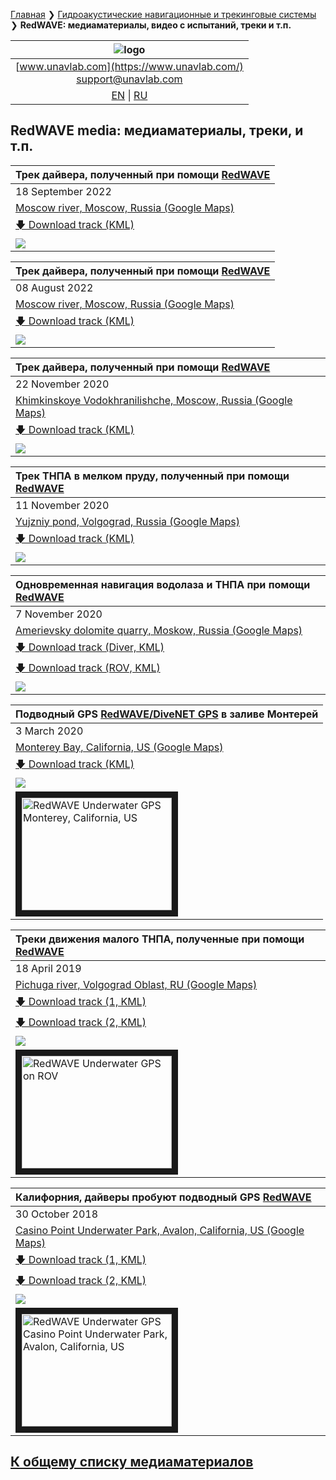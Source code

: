 [Главная](/README_RU) ❯ [Гидроакустические навигационные и трекинговые системы](/navigation_and_tracking_systems_ru) ❯ **RedWAVE: медиаматериалы, видео с испытаний, треки и т.п.**

| ![logo](/documentation/sm_logo.png) |
| :---: |
| [www.unavlab.com](https://www.unavlab.com/) <br/> [support@unavlab.com](mailto:support@unavlab.com) |
| [EN](\documentation\EN\RedWAVE\media) \| [RU](\documentation\RU\RedWAVE\media) |

## RedWAVE media: медиаматериалы, треки, и т.п.

| Трек дайвера, полученный при помощи [RedWAVE](/documentation/EN/RedWAVE/RedWAVE_DataBrief_en.md) |
| :--- |
| 18 September 2022 |
| [Moscow river, Moscow, Russia (Google Maps)](https://goo.gl/maps/zJtaqhawt4GzD3Em8) |
| [🡇 Download track (KML)](/documentation/UGPSHub_Tracks_09-29-24.kml) |
| ![](/documentation/UGPSHub_Tracks_09-29-24.jpg) |

| Трек дайвера, полученный при помощи [RedWAVE](/documentation/EN/RedWAVE/RedWAVE_DataBrief_en.md) |
| :--- |
| 08 August 2022 |
| [Moscow river, Moscow, Russia (Google Maps)](https://goo.gl/maps/zJtaqhawt4GzD3Em8) |
| [🡇 Download track (KML)](/documentation/UGPSHub_Tracks_23-32-48.kml) |
| ![](/documentation/UGPSHub_Tracks_23-32-48.jpg) |

| Трек дайвера, полученный при помощи [RedWAVE](/documentation/EN/RedWAVE/RedWAVE_DataBrief_en.md) |
| :--- |
| 22 November 2020 |
| [Khimkinskoye Vodokhranilishche, Moscow, Russia (Google Maps)](https://goo.gl/maps/T3ipWGqQJ65j9p5w7) |
| [🡇 Download track (KML)](/documentation/rednode_track_22-10-2020-13-39-24.kml) |
| ![](/documentation/rednode_track_22-10-2020-13-39-24.jpg) |

| Трек ТНПА в мелком пруду, полученный при помощи [RedWAVE](/documentation/EN/RedWAVE/RedWAVE_DataBrief_en.md) |
| :--- |
| 11 November 2020 |
| [Yujzniy pond, Volgograd, Russia (Google Maps)](https://goo.gl/maps/xjJrX28KmWDdJxLC9) |
| [🡇 Download track (KML)](/documentation/UGPSHub_Tracks_14-31-20.kml) |
| ![](/documentation/UGPSHub_Tracks_14-31-20.jpg) |

| Одновременная навигация водолаза и ТНПА при помощи [RedWAVE](/documentation/EN/RedWAVE/RedWAVE_DataBrief_en.md) |
| :--- |
| 7 November 2020 |
| [Amerievsky dolomite quarry, Moskow, Russia (Google Maps)](https://goo.gl/maps/BftxRy1cKA6ZsUUP6) |
| [🡇 Download track (Diver, KML)](/documentation/7-11-2020_17-30.kml) |
| [🡇 Download track (ROV, KML)](/documentation/UGPSHub_Tracks_17-30-59.kml) |
| ![](/documentation/7-11-2020_17-30.jpg) |

| Подводный GPS [RedWAVE/DiveNET GPS](/documentation/EN/RedWAVE/RedWAVE_DataBrief_en.md) в заливе Монтерей |
| :--- |
| 3 March 2020 |
| [Monterey Bay, California, US (Google Maps)](https://goo.gl/maps/SZ3tC49dcVGnequB7) |
| [🡇 Download track (KML)](/documentation/rednav_track_03-03-2020.kml) |
| ![](/documentation/rednav_track_03-03-2020.jpg) |
| <a href="https://youtu.be/_2PoVsB1wEY" target="_blank"><img src="http://img.youtube.com/vi/_2PoVsB1wEY/0.jpg" alt="RedWAVE Underwater GPS Monterey, California, US" width="240" height="180" border="10" /></a> |

| Треки движения малого ТНПА, полученные при помощи [RedWAVE](/documentation/EN/RedWAVE/RedWAVE_DataBrief_en.md) |
| :--- |
| 18 April 2019 |
| [Pichuga river, Volgograd Oblast, RU (Google Maps)](https://goo.gl/maps/Qix3nK84i7inM3FGA) |
| [🡇 Download track (1, KML)](/documentation/rednode_track_18042019_092548.kml) |
| [🡇 Download track (2, KML)](/documentation/rednode_track_18042019_131504.kml) |
| ![](/documentation/rednode_track_18042019_092548.jpg) |
| <a href="https://youtu.be/xaVfjhPIURc" target="_blank"><img src="http://img.youtube.com/vi/xaVfjhPIURc/0.jpg" alt="RedWAVE Underwater GPS on ROV" width="240" height="180" border="10" /></a> |

| Калифорния, дайверы пробуют подводный GPS [RedWAVE](/documentation/EN/RedWAVE/RedWAVE_DataBrief_en.md) |
| :--- |
| 30 October 2018 |
| [Casino Point Underwater Park, Avalon, California, US (Google Maps)](https://goo.gl/maps/Qv7d9sCtDehMiVtg9) |
| [🡇 Download track (1, KML)](/documentation/rednav_track_30-10-2018_13-40.kml) |
| [🡇 Download track (2, KML)](/documentation/rednav_track_30-10-2018_21-42.kml) |
| ![](/documentation/rednav_track_30-10-2018_13-40.jpg) |
| <a href="https://youtu.be/nqmbPgxIonM" target="_blank"><img src="http://img.youtube.com/vi/nqmbPgxIonM/0.jpg" alt="RedWAVE Underwater GPS Casino Point Underwater Park, Avalon, California, US" width="240" height="180" border="10" /></a>   |

## [К общему списку медиаматериалов](/../../media_videos_ru)
